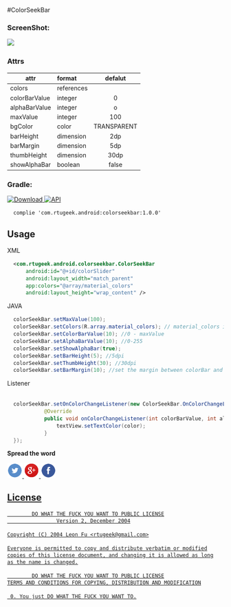 #ColorSeekBar

### ScreenShot:

 ![](https://github.com/rtugeek/ColorSeekBar/blob/master/screenshot/screenshot.gif)

### Attrs 
|attr|format|defalut|
|---|:---|:---:|
|colors|references||
|colorBarValue|integer|0|
|alphaBarValue|integer|o|
|maxValue|integer|100|
|bgColor|color|TRANSPARENT|
|barHeight|dimension|2dp|
|barMargin|dimension|5dp|
|thumbHeight|dimension|30dp|
|showAlphaBar|boolean|false|


 
### Gradle:
[ ![Download](https://api.bintray.com/packages/rtugeek/maven/ColorSeekBar/images/download.svg) ](https://bintray.com/rtugeek/maven/ColorSeekBar/_latestVersion)[![API](https://img.shields.io/badge/API-8%2B-brightgreen.svg?style=flat)](https://android-arsenal.com/api?level=8)

```
  complie 'com.rtugeek.android:colorseekbar:1.0.0'
```
 
##  Usage 

XML
```xml
  <com.rtugeek.android.colorseekbar.ColorSeekBar
      android:id="@+id/colorSlider"
      android:layout_width="match_parent"
      app:colors="@array/material_colors"
      android:layout_height="wrap_content" />
```

JAVA
```java
  colorSeekBar.setMaxValue(100);
  colorSeekBar.setColors(R.array.material_colors); // material_colors is defalut included in res.color,just use it.
  colorSeekBar.setColorBarValue(10); //0 - maxValue
  colorSeekBar.setAlphaBarValue(10); //0-255
  colorSeekBar.setShowAlphaBar(true); 
  colorSeekBar.setBarHeight(5); //5dpi 
  colorSeekBar.setThumbHeight(30); //30dpi
  colorSeekBar.setBarMargin(10); //set the margin between colorBar and alphaBar 10dpi
```

Listener
```java

  colorSeekBar.setOnColorChangeListener(new ColorSeekBar.OnColorChangeListener() {
            @Override
            public void onColorChangeListener(int colorBarValue, int alphaBarValue, int color) {
                textView.setTextColor(color);
            }
  });
```

**Spread the word**

<a href="https://twitter.com/intent/tweet?text=Check%20out%20the%20ColorSeekBar%20library%20on%20Github:%20https://github.com/rtugeek/ColorSeekBar/" target="_blank" title="share to twitter" style="width:100%"><img src="https://github.com/PhilJay/MPAndroidChart/blob/master/design/twitter_icon.png" title="Share on Twitter" width="35" height=35 />
<a href="https://plus.google.com/share?url=https://github.com/rtugeek/ColorSeekBar/" target="_blank" title="share to Google+" style="width:100%"><img src="https://github.com/PhilJay/MPAndroidChart/blob/master/design/googleplus_icon.png" title="Share on Google+" width="35" height=35 />
<a href="https://www.facebook.com/sharer/sharer.php?u=https://github.com/rtugeek/ColorSeekBar/" target="_blank" title="share to facebook" style="width:100%"><img src="https://github.com/PhilJay/MPAndroidChart/blob/master/design/facebook_icon.png" title="Share on Facebook" width="35" height=35 />

## License

            DO WHAT THE FUCK YOU WANT TO PUBLIC LICENSE
                    Version 2, December 2004
   
    Copyright (C) 2004 Leon Fu <rtugeek@gmail.com>
   
    Everyone is permitted to copy and distribute verbatim or modified
    copies of this license document, and changing it is allowed as long
    as the name is changed.
   
            DO WHAT THE FUCK YOU WANT TO PUBLIC LICENSE
    TERMS AND CONDITIONS FOR COPYING, DISTRIBUTION AND MODIFICATION
   
     0. You just DO WHAT THE FUCK YOU WANT TO.
